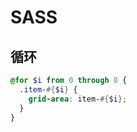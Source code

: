 # SASS

## 循环

```scss
@for $i from 0 through 8 {
  .item-#{$i} {
    grid-area: item-#{$i};
  }
}
```
